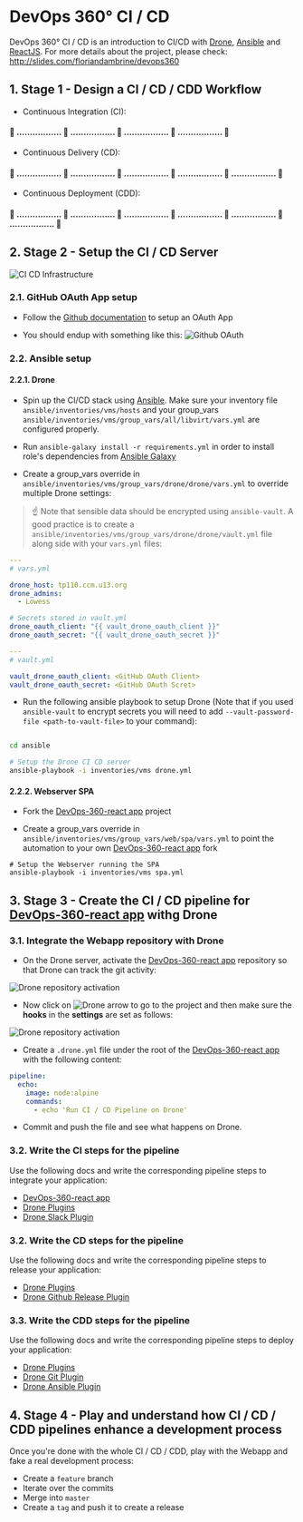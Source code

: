 # DevOps 360° CI / CD

DevOps 360° CI / CD is an introduction to CI/CD with [Drone](http://drone.io/), [Ansible](https://www.ansible.com/) and [ReactJS](https://reactjs.org/). For more details about the project, please check: http://slides.com/floriandambrine/devops360

## 1. Stage 1 - Design a CI / CD / CDD Workflow

* Continuous Integration (CI):

#### :round_pushpin: ................. :twisted_rightwards_arrows: ................. :twisted_rightwards_arrows: ................. :twisted_rightwards_arrows: ................. :checkered_flag:

* Continuous Delivery (CD):

#### :round_pushpin: ................. :twisted_rightwards_arrows: ................. :twisted_rightwards_arrows: ................. :twisted_rightwards_arrows: ................. :twisted_rightwards_arrows: ................. :checkered_flag:

* Continuous Deployment (CDD):

#### :round_pushpin: ................. :twisted_rightwards_arrows: ................. :twisted_rightwards_arrows: ................. :twisted_rightwards_arrows: ................. :twisted_rightwards_arrows: ................. :twisted_rightwards_arrows: ................. :checkered_flag:

## 2. Stage 2 - Setup the CI / CD Server

![CI CD Infrastructure](./docs/devops-ci-cd-infra.png "DevOps-360 CI CD Infrastructure")

### 2.1. GitHub OAuth App setup

* Follow the [Github documentation](https://developer.github.com/apps/building-oauth-apps/creating-an-oauth-app/) to setup an OAuth App

* You should endup with something like this: ![Github OAuth](./docs/github-oauth.png "GitHub OAuth")

### 2.2. Ansible setup

#### 2.2.1. Drone

* Spin up the CI/CD stack using [Ansible](https://www.ansible.com/). Make sure your inventory file `ansible/inventories/vms/hosts` and your group_vars `ansible/inventories/vms/group_vars/all/libvirt/vars.yml` are configured properly.

* Run `ansible-galaxy install -r requirements.yml` in order to install role's dependencies from [Ansible Galaxy](https://galaxy.ansible.com/)

* Create a group_vars override in `ansible/inventories/vms/group_vars/drone/drone/vars.yml` to override multiple Drone settings:

> :point_up: Note that sensible data should be encrypted using `ansible-vault`. A good practice is to create a `ansible/inventories/vms/group_vars/drone/drone/vault.yml` file along side with your `vars.yml` files:

```yml
---
# vars.yml

drone_host: tp110.ccm.u13.org
drone_admins:
  - Lowess

# Secrets stored in vault.yml
drone_oauth_client: "{{ vault_drone_oauth_client }}"
drone_oauth_secret: "{{ vault_drone_oauth_secret }}"
```


```yml
---
# vault.yml

vault_drone_oauth_client: <GitHub OAuth Client>
vault_drone_oauth_secret: <GitHub OAuth Scret>
```

* Run the following ansible playbook to setup Drone (Note that if you used `ansible-vault` to encrypt secrets you will need to add `--vault-password-file <path-to-vault-file>` to your command):

```sh

cd ansible

# Setup the Drone CI CD server
ansible-playbook -i inventories/vms drone.yml
```

#### 2.2.2. Webserver SPA

* Fork the [DevOps-360-react app](https://github.com/Lowess/devops-360-react) project

* Create a group_vars override in `ansible/inventories/vms/group_vars/web/spa/vars.yml` to point the automation to your own [DevOps-360-react app](https://github.com/Lowess/devops-360-react) fork

```
# Setup the Webserver running the SPA
ansible-playbook -i inventories/vms spa.yml
```


## 3. Stage 3 - Create the CI / CD pipeline for [DevOps-360-react app](https://github.com/Lowess/devops-360-react) withg Drone

### 3.1. Integrate the Webapp repository with Drone

* On the Drone server, activate the [DevOps-360-react app](https://github.com/Lowess/devops-360-react) repository so that Drone can track the git activity:

![Drone repository activation](./docs/drone-repository-activation.png "Drone repository activation")

* Now click on ![Drone arrow](./docs/drone-arrow.png) to go to the project and then make sure the **hooks** in the **settings** are set as follows:

![Drone repository activation](./docs/drone-hooks-settings.png "Drone hooks settings")

* Create a `.drone.yml` file under the root of the [DevOps-360-react app](https://github.com/Lowess/devops-360-react) with the following content:

```yml
pipeline:
  echo:
    image: node:alpine
    commands:
      - echo 'Run CI / CD Pipeline on Drone'
```

* Commit and push the file and see what happens on Drone.

### 3.2. Write the CI steps for the pipeline

Use the following docs and write the corresponding pipeline steps to integrate your application:
* [DevOps-360-react app](https://github.com/Lowess/devops-360-react)
* [Drone Plugins](http://plugins.drone.io/)
* [Drone Slack Plugin](http://plugins.drone.io/drone-plugins/drone-slack/)

### 3.2. Write the CD steps for the pipeline

Use the following docs and write the corresponding pipeline steps to release your application:
* [Drone Plugins](http://plugins.drone.io/)
* [Drone Github Release Plugin](http://plugins.drone.io/drone-plugins/drone-github-release/)

### 3.3. Write the CDD steps for the pipeline

Use the following docs and write the corresponding pipeline steps to deploy your application:
* [Drone Plugins](http://plugins.drone.io/)
* [Drone Git Plugin](http://plugins.drone.io/drone-plugins/drone-git/)
* [Drone Ansible Plugin](https://hub.docker.com/r/lowess/drone-ansible/)

## 4. Stage 4 - Play and understand how CI / CD / CDD pipelines enhance a development process

Once you're done with the whole CI / CD / CDD, play with the Webapp and fake a real development process:
* Create a `feature` branch
* Iterate over the commits
* Merge into `master`
* Create a `tag` and push it to create a release